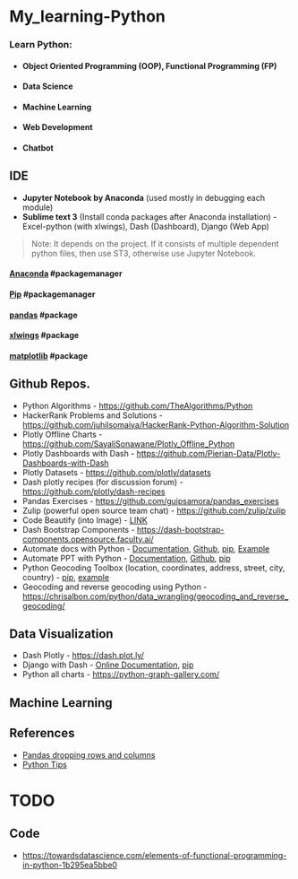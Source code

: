 # My_learning-Python
### Learn Python: 
  - #### Object Oriented Programming (OOP), Functional Programming (FP)
  - #### Data Science
  - #### Machine Learning
  - #### Web Development
  - #### Chatbot

## IDE
* __Jupyter Notebook by Anaconda__ (used mostly in debugging each module)
* __Sublime text 3__ (Install conda packages after Anaconda installation) - Excel-python (with xlwings), Dash (Dashboard), Django (Web App)

> Note: It depends on the project. If it consists of multiple dependent python files, then use ST3, otherwise use Jupyter Notebook.

#### [Anaconda](https://github.com/abhi3700/My_Learning-Python/blob/master/libs/anaconda.md)        #packagemanager
#### [Pip](https://github.com/abhi3700/My_Learning-Python/blob/master/libs/pip.md)						      #packagemanager
#### [pandas](https://github.com/abhi3700/My_Learning-Python/blob/master/libs/pandas.md)			      #package
#### [xlwings](https://github.com/abhi3700/My_Learning-Python/blob/master/libs/xlwings.md)		      #package
#### [matplotlib](https://github.com/abhi3700/My_Learning-Python/blob/master/libs/matplotlib.md)	  #package


## Github Repos.
* Python Algorithms - https://github.com/TheAlgorithms/Python
* HackerRank Problems and Solutions - https://github.com/juhilsomaiya/HackerRank-Python-Algorithm-Solution
* Plotly Offline Charts - https://github.com/SayaliSonawane/Plotly_Offline_Python
* Plotly Dashboards with Dash - https://github.com/Pierian-Data/Plotly-Dashboards-with-Dash
* Plotly Datasets - https://github.com/plotly/datasets
* Dash plotly recipes (for discussion forum) - https://github.com/plotly/dash-recipes
* Pandas Exercises - https://github.com/guipsamora/pandas_exercises
* Zulip (powerful open source team chat) - https://github.com/zulip/zulip
* Code Beautify (into Image) - [LINK](https://carbon.now.sh/?bg=rgba(48%2C127%2C194%2C1)&t=monokai&wt=none&l=yaml&ds=true&dsyoff=20px&dsblur=68px&wc=true&wa=true&pv=56px&ph=56px&ln=false&fm=Hack&fs=14px&lh=133%25&si=false&es=4x&wm=false&code=worker%253A%2520python%2520app%252Fbot.py)
* Dash Bootstrap Components - https://dash-bootstrap-components.opensource.faculty.ai/
* Automate docs with Python - [Documentation](https://python-docx.readthedocs.io/en/latest/), [Github](https://github.com/python-openxml/python-docx), [pip](https://pypi.org/project/python-docx/), [Example](https://pbpython.com/python-word-template.html)
* Automate PPT with Python - [Documentation](https://python-pptx.readthedocs.io/en/latest/), [Github](https://github.com/scanny/python-pptx), [pip](https://pypi.org/project/python-pptx/)
* Python Geocoding Toolbox (location, coordinates, address, street, city, country) - [pip](https://pypi.org/project/geopy/), [example](https://chrisalbon.com/python/data_wrangling/geolocate_a_city_and_country/) 
* Geocoding and reverse geocoding using Python - https://chrisalbon.com/python/data_wrangling/geocoding_and_reverse_geocoding/

## Data Visualization
* Dash Plotly - https://dash.plot.ly/
* Django with Dash - [Online Documentation](https://django-plotly-dash.readthedocs.io/en/latest/introduction.html), [pip](https://pypi.org/project/django-plotly-dash/)
* Python all charts - https://python-graph-gallery.com/

## Machine Learning

## References
* [Pandas dropping rows and columns](https://chrisalbon.com/python/data_wrangling/pandas_dropping_column_and_rows/)
* [Python Tips](http://book.pythontips.com/en/latest/index.html)

# TODO
## Code
- https://towardsdatascience.com/elements-of-functional-programming-in-python-1b295ea5bbe0
